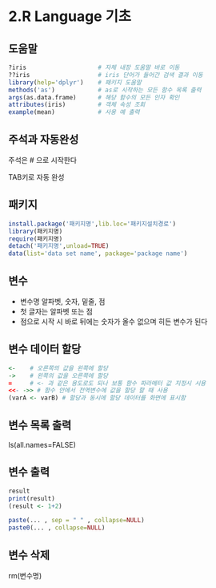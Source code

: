 # 2.R Language 기초

## 도움말

```r
?iris                    # 자체 내장 도움말 바로 이동
??iris                   # iris 단어가 들어간 검색 결과 이동
library(help='dplyr')    # 패키지 도움말
methods('as')            # as로 시작하는 모든 함수 목록 출력
args(as.data.frame)      # 해당 함수의 모든 인자 확인
attributes(iris)         # 객체 속성 조회
example(mean)            # 사용 예 출력
```

## 주석과 자동완성

주석은 \# 으로 시작한다

TAB키로 자동 완성

## 패키지

```r
install.package('패키지명',lib.loc='패키지설치경로')
library(패키지명)
require(패키지명)
detach('패키지명',unload=TRUE)
data(list='data set name', package='package name')

```

## 변수

* 변수명 알파벳, 숫자,  밑줄, 점
* 첫 글자는 알파벳 또는 점
* 점으로 시작 시 바로 뒤에는 숫자가 올수 없으며 히든 변수가 된다

## 변수 데이터 할당

```r
<-    # 오른쪽의 값을 왼쪽에 할당
->    # 왼쪽의 값을 오른쪽에 할당
=     # <- 과 같은 용도로도 되나 보통 함수 파라메터 값 지정시 시용
<<- ->> # 함수 안에서 전역변수에 값을 할당 할 때 사용
(varA <- varB) # 할당과 동시에 할당 데이터를 화면에 표시함


```

## 변수 목록 출력

ls\(all.names=FALSE\)

## 변수 출력

```r
result
print(result)
(result <- 1+2)

paste(... , sep = " " , collapse=NULL)
paste0(... , collapse=NULL)
```

## 변수 삭제

rm\(변수명\)

